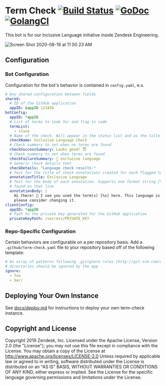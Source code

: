 # Term Check [![Build Status](https://travis-ci.org/zendesk/term-check.svg?branch=master)](https://travis-ci.org/zendesk/term-check) [![GoDoc](https://img.shields.io/badge/godoc-reference-blue.svg)](https://pkg.go.dev/github.com/zendesk/term-check?tab=doc) [![GolangCI](https://golangci.com/badges/github.com/golangci/golangci-lint.svg)](https://golangci.com)

This bot is for our Inclusive Language initiative inside Zendesk Engineering.

![Screen Shot 2020-08-19 at 11 00 23 AM](https://user-images.githubusercontent.com/15261525/90672683-582bbb00-e20b-11ea-844e-3ddc2ab85c29.png)

## Configuration

### Bot Configuration

Configuration for the bot's behavior is contained in `config.yaml`, e.x.

```yaml
# Any shared configuration between fields
shared:
  # ID of the GitHub application
  appID: &appID 123456
botConfig:
  appID: *appID
  # List of terms to look for and flag in code
  termList:
    - slave
  # Name of the check. Will appear in the status list and as the title on the 'details' page
  checkName: Inclusive Language Check
  # Check summary to set when no terms are found
  checkSuccessSummary: Looks good! 😇
  # Check summary to set when terms are found
  checkFailureSummary: 👋 exclusive language
  # Generic check details text
  checkDetails: "Language check results:"
  # Text for the title of check annotations created for each flagged term in the code
  annotationTitle: Exclusive Language
  # Text for the body of each annotation. Supports one format string [%s] which will be replaced by the flagged terms
  # found on that line
  annotationBody: |
    Hi there! 👋 I see you used the term(s) [%s] here. This language is exclusionary for members of our community,
    please consider changing it.
clientConfig:
  appID: *appID
  # Path to the private key generated for the GitHub application
  privateKeyPath: /secrets/PRIVATE_KEY
```

### Repo-Specific Configuration

Certain behaviors are configurable on a per repository basis. Add a `.github/term-check.yaml` file to your
repository based off of the following template:

```yaml
# An array of patterns following .gitignore rules (http://git-scm.com/docs/gitignore) specifying which files and
# directories should be ignored by the app
ignore:
  - foo
  - bar/
```

## Deploying Your Own Instance
See [docs/deploy.md](docs/deploy.md) for instructions to deploy your own term-check instance.

## Copyright and License

Copyright 2019 Zendesk, Inc.
Licensed under the Apache License, Version 2.0 (the "License"); you may not use this file except in compliance with the License.
You may obtain a copy of the License at http://www.apache.org/licenses/LICENSE-2.0 Unless required by applicable law or
agreed to in writing, software distributed under the License is distributed on an "AS IS" BASIS,
WITHOUT WARRANTIES OR CONDITIONS OF ANY KIND, either express or implied.
See the License for the specific language governing permissions and limitations under the License.
